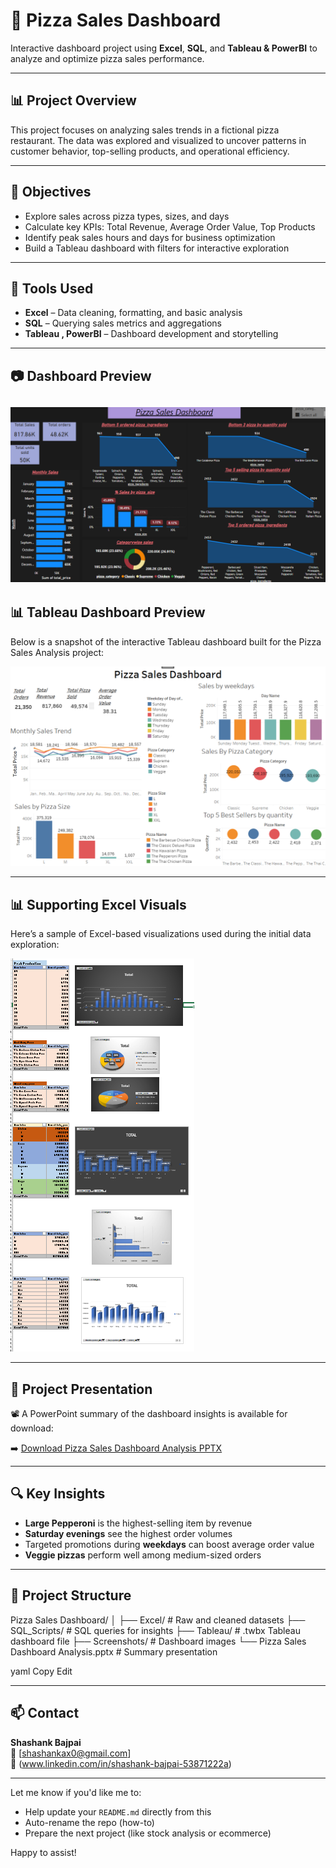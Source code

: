 # 🍕 Pizza Sales Dashboard

Interactive dashboard project using **Excel**, **SQL**, and **Tableau & PowerBI** to analyze and optimize pizza sales performance.

---

## 📊 Project Overview

This project focuses on analyzing sales trends in a fictional pizza restaurant. The data was explored and visualized to uncover patterns in customer behavior, top-selling products, and operational efficiency.

---

## 🎯 Objectives

- Explore sales across pizza types, sizes, and days
- Calculate key KPIs: Total Revenue, Average Order Value, Top Products
- Identify peak sales hours and days for business optimization
- Build a Tableau dashboard with filters for interactive exploration

---

## 🧰 Tools Used

- **Excel** – Data cleaning, formatting, and basic analysis  
- **SQL** – Querying sales metrics and aggregations  
- **Tableau , PowerBI** – Dashboard development and storytelling  

---

## 📷 Dashboard Preview

![Dashboard Preview](pizza_dashboard_preview.png.png)
---

## 📊 Tableau Dashboard Preview

Below is a snapshot of the interactive Tableau dashboard built for the Pizza Sales Analysis project:

![Pizza Sales Tableau Dashboard](Pizzasales_Dashboard_tableau%20preview.png.png)


---

## 📊 Supporting Excel Visuals

Here’s a sample of Excel-based visualizations used during the initial data exploration:

![Excel Charts](Excell_charts.png)

---

## 📂 Project Presentation

📽️ A PowerPoint summary of the dashboard insights is available for download:

➡️ [Download Pizza Sales Dashboard Analysis PPTX](Pizza_Sales_Dashboard_Analysis.pptx)


---

## 🔍 Key Insights

- **Large Pepperoni** is the highest-selling item by revenue  
- **Saturday evenings** see the highest order volumes  
- Targeted promotions during **weekdays** can boost average order value  
- **Veggie pizzas** perform well among medium-sized orders

---

## 📂 Project Structure

Pizza Sales Dashboard/
│
├── Excel/ # Raw and cleaned datasets
├── SQL_Scripts/ # SQL queries for insights
├── Tableau/ # .twbx Tableau dashboard file
├── Screenshots/ # Dashboard images
└── Pizza Sales Dashboard Analysis.pptx # Summary presentation

yaml
Copy
Edit

---

## 📫 Contact

**Shashank Bajpai**  
📧 [shashankax0@gmail.com]  
🔗 (www.linkedin.com/in/shashank-bajpai-53871222a)

---

Let me know if you'd like me to:
- Help update your `README.md` directly from this
- Auto-rename the repo (how-to)
- Prepare the next project (like stock analysis or ecommerce)

Happy to assist!
